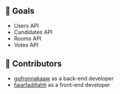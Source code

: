 ## 🎯 Goals

- Users API
- Candidates API
- Rooms API
- Votes API

## 👥 Contributors

- [gufronnakaaw](https://github.com/gufronnakaaw) as a back-end developer
- [fajarfadillahh](https://github.com/fajarfadillahh) as a front-end developer
